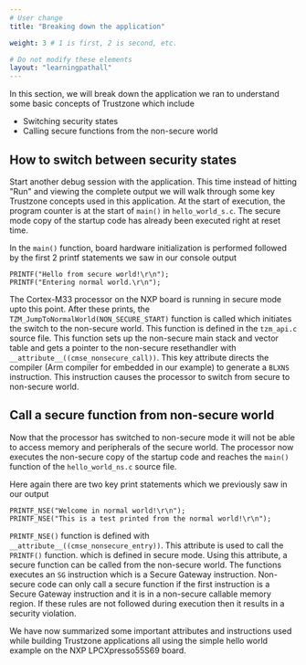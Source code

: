 ```yaml
---
# User change
title: "Breaking down the application"

weight: 3 # 1 is first, 2 is second, etc.

# Do not modify these elements
layout: "learningpathall"
---
```


In this section, we will break down the application we ran to understand some basic concepts of Trustzone which include

* Switching security states
* Calling secure functions from the non-secure world

## How to switch between security states 

Start another debug session with the application. This time instead of hitting "Run" and viewing the complete output we will walk through some key Trustzone concepts used in this application.
At the start of execution, the program counter is at the start of `main()` in `hello_world_s.c`. The secure mode copy of the startup code has already been executed right at reset time. 

In the `main()` function, board hardware initialization is performed followed by the first 2 printf statements we saw in our console output

```console
PRINTF("Hello from secure world!\r\n");
PRINTF("Entering normal world.\r\n");
```
The Cortex-M33 processor on the NXP board is running in secure mode upto this point. After these prints, the `TZM_JumpToNormalWorld(NON_SECURE_START)` function is called which initiates the switch to the non-secure world. This function is defined in the `tzm_api.c` source file. This function sets up the non-secure main stack and vector table and gets a pointer to the non-secure resethandler with `__attribute__((cmse_nonsecure_call))`. This key attribute directs the compiler (Arm compiler for embedded in our example) to generate a `BLXNS` instruction. This instruction causes the processor to switch from secure to non-secure world.

## Call a secure function from non-secure world

Now that the processor has switched to non-secure mode it will not be able to access memory and peripherals of the secure world. The processor now executes the non-secure copy of the startup code and reaches the `main()` function of the `hello_world_ns.c` source file. 

Here again there are two key print statements which we previously saw in our output

```console
PRINTF_NSE("Welcome in normal world!\r\n");
PRINTF_NSE("This is a test printed from the normal world!\r\n");
```
`PRINTF_NSE()` function is defined with `__attribute__((cmse_nonsecure_entry))`. This attribute is used to call the `PRINTF()` function. which is defined in secure mode. 
Using this attribute, a secure function can be called from the non-secure world. The functions executes an `SG` instruction which is a Secure Gateway instruction. Non-secure code can only call a secure function if the first instruction is a Secure Gateway instruction and it is in a non-secure callable memory region. If these rules are not followed during execution then it results in a security violation. 

We have now summarized some important attributes and instructions used while building Trustzone applications all using the simple hello world example on the NXP LPCXpresso55S69 board.
